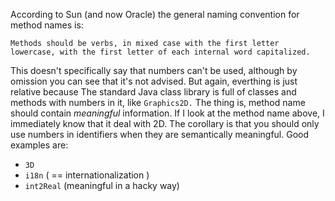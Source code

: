 According to Sun (and now Oracle) the general naming convention for method names is:
```
Methods should be verbs, in mixed case with the first letter lowercase, with the first letter of each internal word capitalized.
```
This doesn't specifically say that numbers can't be used, although by omission you can see that it's not advised.
But again, everthing is just relative because The standard Java class library is full of classes and methods with numbers in it, like `Graphics2D.`
The thing is, method name should contain *meaningful* information. If I look at the method name above, I immediately know that it deal with 2D.
The corollary is that you should only use numbers in identifiers when they are semantically meaningful. Good examples are:
- `3D`
- `i18n` ( == internationalization )
- `int2Real` (meaningful in a hacky way)



